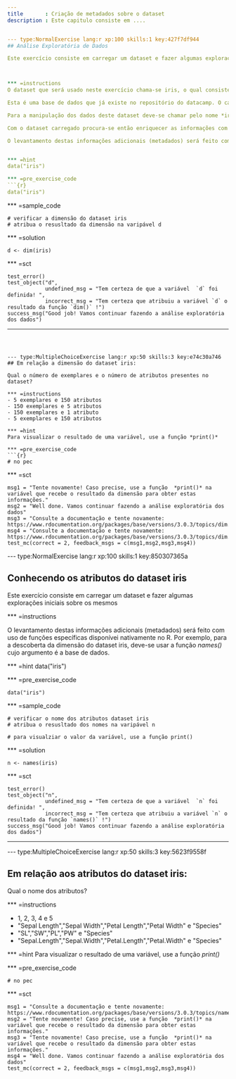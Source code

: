 ```yaml
---
title       : Criação de metadados sobre o dataset
description : Este capitulo consiste em ....


--- type:NormalExercise lang:r xp:100 skills:1 key:427f7df944
## Análise Exploratória de Dados

Este exercício consiste em carregar um dataset e fazer algumas explorações iniciais sobre os mesmos



*** =instructions
O dataset que será usado neste exercício chama-se iris, o qual consiste de um tipo de planta com 3 categorias de espécies.

Esta é uma base de dados que já existe no repositório do datacamp. O carregamento da base será feito com o uso de uma função chamada data, tendo como argumento o nome do dataset iris.

Para a manipulação dos dados deste dataset deve-se chamar pelo nome *iris*.

Com o dataset carregado procura-se então enriquecer as informações com a verificação da dimensão do dataset e conhecimentos sobre os atributos como nome, estrutura e tipos.

O levantamento destas informações adicionais (metadados) será feito com uso de funções específicas disponívei nativamente no R. Por exemplo, para a descoberta da dimensão do dataset iris, deve-se usar a função *dim()* cujo argumento é a base de dados. 


*** =hint
data("iris")

*** =pre_exercise_code
```{r}
data("iris")

```

*** =sample_code
```{r}
# verificar a dimensão do dataset iris
# atribua o resusltado da dimensão na varipável d
```

*** =solution
```{r}
d <- dim(iris)
```

*** =sct
```{r}
test_error()
test_object("d",
            undefined_msg = "Tem certeza de que a variável  `d` foi definida! ",
            incorrect_msg = "Tem certeza que atribuiu a variável `d` o resultado da função `dim()` !")
success_msg("Good job! Vamos continuar fazendo a análise exploratória dos dados")

```
---
```



--- type:MultipleChoiceExercise lang:r xp:50 skills:3 key:e74c30a746
## Em relação a dimensão do dataset iris:

Qual o número de exemplares e o número de atributos presentes no dataset?

*** =instructions
- 5 exemplares e 150 atributos
- 150 exemplares e 5 atributos
- 150 exemplares e 1 atributo
- 5 exemplares e 150 atributos

*** =hint
Para visualizar o resultado de uma variável, use a função *print()*

*** =pre_exercise_code
```{r}
# no pec
```

*** =sct
```{r}
msg1 = "Tente novamente! Caso precise, use a função  *print()* na variável que recebe o resultado da dimensão para obter estas informações."
msg2 = "Well done. Vamos continuar fazendo a análise exploratória dos dados"
msg3 = "Consulte a documentação e tente novamente: https://www.rdocumentation.org/packages/base/versions/3.0.3/topics/dim."
msg4 = "Consulte a documentação e tente novamente: https://www.rdocumentation.org/packages/base/versions/3.0.3/topics/dim."
test_mc(correct = 2, feedback_msgs = c(msg1,msg2,msg3,msg4))
```

--- type:NormalExercise lang:r xp:100 skills:1 key:850307365a
## Conhecendo os atributos do dataset **iris**

Este exercício consiste em carregar um dataset e fazer algumas explorações iniciais sobre os mesmos


*** =instructions

O levantamento destas informações adicionais (metadados) será feito com uso de funções específicas disponívei nativamente no R. Por exemplo, para a descoberta da dimensão do dataset iris, deve-se usar a função *names()* cujo argumento é a base de dados. 


*** =hint
data("iris")

*** =pre_exercise_code
```{r}
data("iris")

```

*** =sample_code
```{r}
# verificar o nome dos atributos dataset iris
# atribua o resusltado dos nomes na varipável n

# para visualziar o valor da variável, use a função print()
```

*** =solution
```{r}
n <- names(iris)
```

*** =sct
```{r}
test_error()
test_object("n",
            undefined_msg = "Tem certeza de que a variável  `n` foi definida! ",
            incorrect_msg = "Tem certeza que atribuiu a variável `n` o resultado da função `names()` !")
success_msg("Good job! Vamos continuar fazendo a análise exploratória dos dados")

```
---


--- type:MultipleChoiceExercise lang:r xp:50 skills:3 key:5623f9558f
## Em relação aos atributos do dataset iris:

Qual o nome dos atributos?

*** =instructions
- 1, 2, 3, 4 e 5
- "Sepal Length","Sepal Width","Petal Length","Petal Width" e "Species"
- "SL","SW","PL","PW" e "Species"
- "Sepal.Length","Sepal.Width","Petal.Length","Petal.Width" e "Species"

*** =hint
Para visualizar o resultado de uma variável, use a função *print()*

*** =pre_exercise_code
```{r}
# no pec
```

*** =sct
```{r}
msg1 = "Consulte a documentação e tente novamente: https://www.rdocumentation.org/packages/base/versions/3.0.3/topics/names."
msg2 = "Tente novamente! Caso precise, use a função  *print()* na variável que recebe o resultado da dimensão para obter estas informações."
msg3 = "Tente novamente! Caso precise, use a função  *print()* na variável que recebe o resultado da dimensão para obter estas informações."
msg4 = "Well done. Vamos continuar fazendo a análise exploratória dos dados"
test_mc(correct = 2, feedback_msgs = c(msg1,msg2,msg3,msg4))
```

